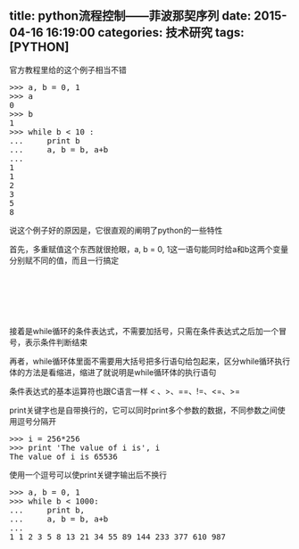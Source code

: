 title: python流程控制——菲波那契序列
date: 2015-04-16 16:19:00
categories: 技术研究
tags: [PYTHON]
---
<p>
	官方教程里给的这个例子相当不错
</p>
<pre class="brush:python; toolbar:false;">&gt;&gt;&gt; a, b = 0, 1
&gt;&gt;&gt; a
0
&gt;&gt;&gt; b
1
&gt;&gt;&gt; while b &lt; 10 :
...     print b
...     a, b = b, a+b
... 
1
1
2
3
5
8</pre>
<p>
	说这个例子好的原因是，它很直观的阐明了python的一些特性
</p>
首先，多重赋值这个东西就很抢眼，a, b = 0, 1这一语句能同时给a和b这两个变量分别赋不同的值，而且一行搞定
<p>
	<br />
</p>
<p>
	<!--more-->
</p>
<p>
	<br />
</p>
<p>
	<br />
</p>
<p>
	接着是while循环的条件表达式，不需要加括号，只需在条件表达式之后加一个冒号，表示条件判断结束
</p>
<p>
	再者，while循环体里面不需要用大括号把多行语句给包起来，区分while循环执行体的方法是看缩进，缩进了就说明是while循环体的执行语句
</p>
<p>
	条件表达式的基本运算符也跟C语言一样<span id="__kindeditor_bookmark_start_7__"> &lt; 、&gt;、==、!=、&lt;=、&gt;=</span> 
</p>
<p>
	print关键字也是自带换行的，它可以同时print多个参数的数据，不同参数之间使用逗号分隔开
</p>
<pre class="brush:python; toolbar:false;">&gt;&gt;&gt; i = 256*256
&gt;&gt;&gt; print 'The value of i is', i
The value of i is 65536</pre>
使用一个逗号可以使print关键字输出后不换行
<pre class="brush:python; toolbar:false;">&gt;&gt;&gt; a, b = 0, 1
&gt;&gt;&gt; while b &lt; 1000:
...     print b,
...     a, b = b, a+b
... 
1 1 2 3 5 8 13 21 34 55 89 144 233 377 610 987
</pre>
<p>
	<br />
</p>